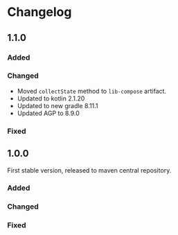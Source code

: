 # Changelog

## 1.1.0

### Added
### Changed
- Moved `collectState` method to `lib-compose` artifact.
- Updated to kotlin 2.1.20
- Updated to new gradle 8.11.1
- Updated AGP to 8.9.0
### Fixed


## 1.0.0

First stable version, released to maven central repository.

### Added
### Changed
### Fixed